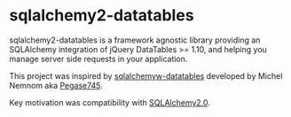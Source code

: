 # sqlalchemy2-datatables

sqlalchemy2-datatables is a framework agnostic library providing an SQLAlchemy integration of 
jQuery DataTables >= 1.10, and helping you manage server side requests in your application.

This project was inspired by [sqlalchemyw-datatables](https://github.com/Pegase745/sqlalchemy-datatables) 
developed by Michel Nemnom aka [Pegase745](https://github.com/Pegase745).

Key motivation was compatibility with [SQLAlchemy2.0](https://docs.sqlalchemy.org/en/20/).
